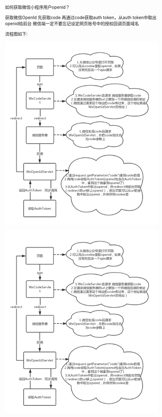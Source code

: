 如何获取微信小程序用户openid？

获取微信OpenId
先获取code
再通过code获取auth token，从auth token中取出openid给前台
微信端一定不要忘记设定网页账号中的授权回调页面域名


流程图如下:

![结构展示](https://raw.githubusercontent.com/huangguangda/Wechat_small_program_Share/master/1479955923950610.png)

![图片1](1479955923950610.png)
